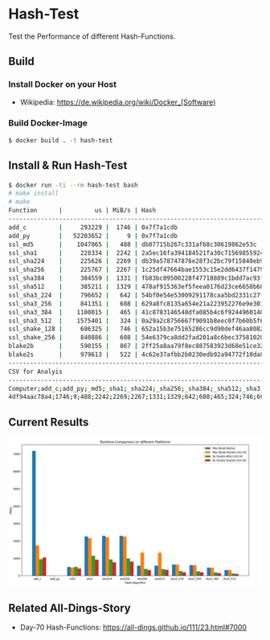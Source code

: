 # Hash-Test

Test the Performance of different Hash-Functions.

## Build

### Install Docker on your Host

- Wikipedia: https://de.wikipedia.org/wiki/Docker_(Software)

### Build Docker-Image

```bash
$ docker build . -t hash-test
```

## Install & Run Hash-Test

```bash
$ docker run -ti --rm hash-test bash
# make install
# make
Function      |         us | MiB/s | Hash
--------------------------------------------------------------------------------------------------------
add_c         |     293229 |  1746 | 0x7f7a1cdb
add_py        |   52203652 |     9 | 0x7f7a1cdb
ssl_md5       |    1047065 |   488 | db07715b267c331af68c30619862e53c
ssl_sha1      |     228334 |  2242 | 2a5ec16fa394184521fa30c715698559248620f5
ssl_sha224    |     225626 |  2269 | db39a578747876e28f3c2bc79f15840eb9559df07d3a085e1a2ceb90
ssl_sha256    |     225767 |  2267 | 1c25df47664bae1553c15e2dd6437f14794ffd9948ca816fc7078d59b8449e1c
ssl_sha384    |     384559 |  1331 | fb83bc09500228f47718889c1bdd7ac93fe9009d70de3af355d1c9aa95f906e5...
ssl_sha512    |     385211 |  1329 | 478af915363ef5feea0176d23ce6650b68656d68cfdccce94f7377b5e3d82ba7...
ssl_sha3_224  |     796652 |   642 | 54bf0e54e53009291178caa5bd2331c27f54c2efb5d5b0ec7613e3f0
ssl_sha3_256  |     841351 |   608 | 629a8fc8135a654e21a223952276e9e301f030f8e053db799eed309b2bd72eb3
ssl_sha3_384  |    1100015 |   465 | 41c8783146548dfa085b4c6f924496014025185490efd5c13dbba59e0d615858...
ssl_sha3_512  |    1575401 |   324 | 0a29a2c8756667f9091b8eec0f7b60b5f6e22ba36f87a5a68d45334ff47fae67...
ssl_shake_128 |     686325 |   746 | 652a15b3e75165286cc9d90def46aa8082a11cad49962e13e05ae16f1b6cf459
ssl_shake_256 |     840886 |   608 | 54e6379ca8dd2fad201a8c6bec3758102003d66d62a16ceb3bf2c8568c76d037
blake2b       |     590155 |   867 | 2ff25a8aa79f8ec887583923d68e51ce32d48e316b5babd88fe52efe7123ebaf...
blake2s       |     979613 |   522 | 4c62e37afbb2b0230edb92a94772f10da8ba45b784566c7a482b488534cd8356
--------------------------------------------------------------------------------------------------------
CSV for Analyis
--------------------------------------------------------------------------------------------------------
Computer;add_c;add_py;_md5;_sha1;_sha224;_sha256;_sha384;_sha512;_sha3_224;_sha3_256;_sha3_384;_sha3_512;_shake_128;_shake_256;blake2b;blake2s
4df94aac78a4;1746;9;488;2242;2269;2267;1331;1329;642;608;465;324;746;608;867;522
```

## Current Results

<img src="400000010.jpg" alt="Hash-Functions-Compare-Screen-Shot" style="width:800px;"/>

## Related All-Dings-Story

- Day-70 Hash-Functions: https://all-dings.github.io/111/23.html#7000
